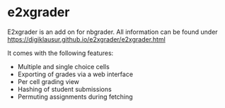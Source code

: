 # e2xgrader

E2xgrader is an add on for nbgrader. All information can be found under https://digiklausur.github.io/e2xgrader/e2xgrader.html

It comes with the following features:

- Multiple and single choice cells
- Exporting of grades via a web interface
- Per cell grading view
- Hashing of student submissions
- Permuting assignments during fetching



